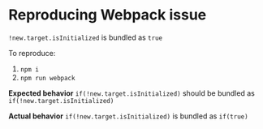 # Reproducing Webpack issue
`!new.target.isInitialized` is bundled as `true`

To reproduce:
1. `npm i`
2. `npm run webpack`

**Expected behavior**
`if(!new.target.isInitialized)` should be bundled as `if(!new.target.isInitialized)`

**Actual behavior**
`if(!new.target.isInitialized)` is bundled as `if(true)`